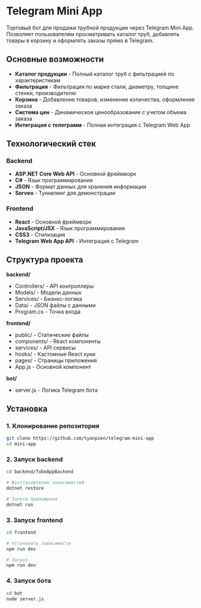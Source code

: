 # Telegram Mini App

Торговый бот для продажи трубной продукции через Telegram Mini App. Позволяет пользователям просматривать каталог труб, добавлять товары в корзину и оформлять заказы прямо в Telegram.

## Основные возможности

- **Каталог продукции** - Полный каталог труб с фильтрацией по характеристикам
- **Фильтрация** - Фильтрация по марке стали, диаметру, толщине стенки, производителю
- **Корзина** - Добавление товаров, изменение количества, оформление заказа
- **Система цен** - Динамическое ценообразование с учетом объема заказа
- **Интеграция с телеграмм** - Полная интеграция с Telegram Web App

## Технологический стек

### Backend
- **ASP.NET Core Web API** - Основной фреймворк
- **C#** - Язык программирования
- **JSON** - Формат данных для хранения информации
- **Serveo** - Туннелинг для демонстрации

### Frontend
- **React** - Основной фреймворк
- **JavaScript/JSX** - Язык программирования
- **CSS3** - Стилизация
- **Telegram Web App API** - Интеграция с Telegram

## Структура проекта

**backend/**
- Controllers/ - API контроллеры
- Models/ - Модели данных
- Services/ - Бизнес-логика
- Data/ - JSON файлы с данными
- Program.cs - Точка входа

**frontend/**
- public/ - Статические файлы
- components/ - React компоненты
- services/ - API сервисы
- hooks/ - Кастомные React хуки
- pages/ - Страницы приложения 
- App.js - Основной компонент

**bot/**
- server.js - Логика Telegram бота

## Установка

### 1. Клонирование репозитория

```bash
git clone https://github.com/tyanpien/telegram-mini-app
cd mini-app
```

### 2. Запуск backend

```bash
cd backend/TubeAppBackend

# Восстановление зависимостей
dotnet restore

# Запуск приложения
dotnet run
```

### 3. Запуск frontend

```bash
cd frontend

# Установить зависимости
npm run dev

# Запуск
npm run dev
```

### 4. Запуск бота

```bash
cd bot
node server.js
```
